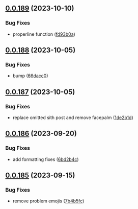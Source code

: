 ## [0.0.189](https://github.com/mikemickymick/mercury/compare/v0.0.188...v0.0.189) (2023-10-10)


### Bug Fixes

* properline function ([fd93b0a](https://github.com/mikemickymick/mercury/commit/fd93b0a1af6c045885fadf92456b8a1a59a9c7a9))



## [0.0.188](https://github.com/mikemickymick/mercury/compare/v0.0.187...v0.0.188) (2023-10-05)


### Bug Fixes

* bump ([66dacc0](https://github.com/mikemickymick/mercury/commit/66dacc0b7d9bb00fd6db92b4090fdfaa882bd0c3))



## [0.0.187](https://github.com/mikemickymick/mercury/compare/v0.0.186...v0.0.187) (2023-10-05)


### Bug Fixes

* replace omitted sith post and remove facepalm ([1de2b1d](https://github.com/mikemickymick/mercury/commit/1de2b1de5a31350f7c9362ce45a4a79e329098ef))



## [0.0.186](https://github.com/mikemickymick/mercury/compare/v0.0.185...v0.0.186) (2023-09-20)


### Bug Fixes

* add formatting fixes ([6bd2b4c](https://github.com/mikemickymick/mercury/commit/6bd2b4c6771dacb8a3dfe6f49f875460cf16c1b5))



## [0.0.185](https://github.com/mikemickymick/mercury/compare/v0.0.184...v0.0.185) (2023-09-15)


### Bug Fixes

* remove problem emojis ([7b4b5fc](https://github.com/mikemickymick/mercury/commit/7b4b5fc32aa3e2ccbf51babbfd456aab2eba2394))



